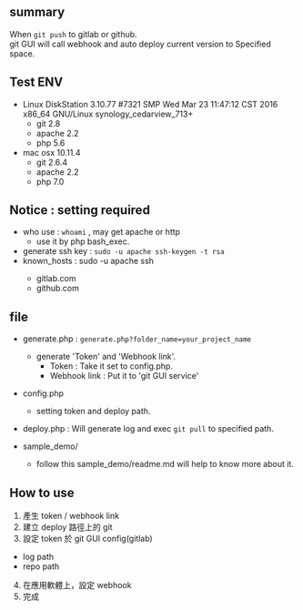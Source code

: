 ## summary

When `git push` to gitlab or github.  
git GUI will call webhook and auto deploy current version to Specified space.

## Test ENV

- Linux DiskStation 3.10.77 #7321 SMP Wed Mar 23 11:47:12 CST 2016 x86_64 GNU/Linux synology_cedarview_713+
	- git 2.8
	- apache 2.2
	- php 5.6
- mac osx 10.11.4
	- git 2.6.4
	- apache 2.2
	- php 7.0

## Notice : setting required

- who use : `whoami` , may get apache or http
	- use it by php bash_exec.
- generate  ssh key : `sudo -u apache ssh-keygen -t rsa`
- known_hosts : sudo -u apache ssh <ssh host>
	- gitlab.com
	- github.com


## file

- generate.php : `generate.php?folder_name=your_project_name`
  - generate 'Token' and 'Webhook link'.
	  - Token : Take it set to config.php.
	  - Webhook link : Put it to 'git GUI service'
- config.php
  - setting token and deploy path.
- deploy.php : Will generate log and exec `git pull` to specified path.

- sample_demo/
  - follow this sample_demo/readme.md will help to know more about it.

## How to use

1. 產生 token / webhook link
2. 建立 deploy 路徑上的 git
3. 設定 token 於 git GUI config(gitlab)
  - log path
  - repo path
4. 在應用軟體上，設定 webhook
5. 完成
